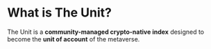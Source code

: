 # What is The Unit?

The Unit is a **community-managed crypto-native index** designed to become the **unit of account** of the metaverse.
